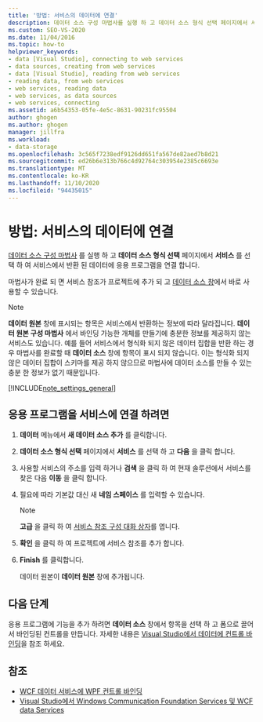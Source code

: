 ```yaml
---
title: '방법: 서비스의 데이터에 연결'
description: 데이터 소스 구성 마법사를 실행 하 고 데이터 소스 형식 선택 페이지에서 서비스를 선택 하 여 서비스에서 반환 된 데이터에 응용 프로그램을 연결 합니다.
ms.custom: SEO-VS-2020
ms.date: 11/04/2016
ms.topic: how-to
helpviewer_keywords:
- data [Visual Studio], connecting to web services
- data sources, creating from web services
- data [Visual Studio], reading from web services
- reading data, from web services
- web services, reading data
- web services, as data sources
- web services, connecting
ms.assetid: a6b54353-05fe-4e5c-8631-90231fc95504
author: ghogen
ms.author: ghogen
manager: jillfra
ms.workload:
- data-storage
ms.openlocfilehash: 3c565f7238edf9126dd651fa567de82aed7b8d21
ms.sourcegitcommit: ed26b6e313b766c4d92764c303954e2385c6693e
ms.translationtype: MT
ms.contentlocale: ko-KR
ms.lasthandoff: 11/10/2020
ms.locfileid: "94435015"
---
```

# <a name="how-to-connect-to-data-in-a-service"></a>방법: 서비스의 데이터에 연결

[데이터 소스 구성 마법사](../data-tools/media/data-source-configuration-wizard.png) 를 실행 하 고 **데이터 소스 형식 선택** 페이지에서 **서비스** 를 선택 하 여 서비스에서 반환 된 데이터에 응용 프로그램을 연결 합니다.

마법사가 완료 되 면 서비스 참조가 프로젝트에 추가 되 고 [데이터 소스 창](add-new-data-sources.md#data-sources-window)에서 바로 사용할 수 있습니다.

> [!NOTE]
> **데이터 원본** 창에 표시되는 항목은 서비스에서 반환하는 정보에 따라 달라집니다. **데이터 원본 구성 마법사** 에서 바인딩 가능한 개체를 만들기에 충분한 정보를 제공하지 않는 서비스도 있습니다. 예를 들어 서비스에서 형식화 되지 않은 데이터 집합을 반환 하는 경우 마법사를 완료할 때 **데이터 소스** 창에 항목이 표시 되지 않습니다. 이는 형식화 되지 않은 데이터 집합이 스키마를 제공 하지 않으므로 마법사에 데이터 소스를 만들 수 있는 충분 한 정보가 없기 때문입니다.

[!INCLUDE[note_settings_general](../data-tools/includes/note_settings_general_md.md)]

## <a name="to-connect-your-application-to-a-service"></a>응용 프로그램을 서비스에 연결 하려면

1. **데이터** 메뉴에서 **새 데이터 소스 추가** 를 클릭합니다.

2. **데이터 소스 형식 선택** 페이지에서 **서비스** 를 선택 하 고 **다음** 을 클릭 합니다.

3. 사용할 서비스의 주소를 입력 하거나 **검색** 을 클릭 하 여 현재 솔루션에서 서비스를 찾은 다음 **이동** 을 클릭 합니다.

4. 필요에 따라 기본값 대신 새 **네임 스페이스** 를 입력할 수 있습니다.

    > [!NOTE]
    > **고급** 을 클릭 하 여 [서비스 참조 구성 대화 상자](../data-tools/configure-service-reference-dialog-box.md)를 엽니다.

5. **확인** 을 클릭 하 여 프로젝트에 서비스 참조를 추가 합니다.

6. **Finish** 를 클릭합니다.

     데이터 원본이 **데이터 원본** 창에 추가됩니다.

## <a name="next-steps"></a>다음 단계

응용 프로그램에 기능을 추가 하려면 **데이터 소스** 창에서 항목을 선택 하 고 폼으로 끌어서 바인딩된 컨트롤을 만듭니다. 자세한 내용은 [Visual Studio에서 데이터에 컨트롤 바인딩](../data-tools/bind-controls-to-data-in-visual-studio.md)을 참조 하세요.

## <a name="see-also"></a>참조

- [WCF 데이터 서비스에 WPF 컨트롤 바인딩](../data-tools/bind-wpf-controls-to-a-wcf-data-service.md)
- [Visual Studio에서 Windows Communication Foundation Services 및 WCF data Services](../data-tools/windows-communication-foundation-services-and-wcf-data-services-in-visual-studio.md)
